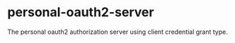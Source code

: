 # personal-oauth2-server
The personal oauth2 authorization server using client credential grant type.
